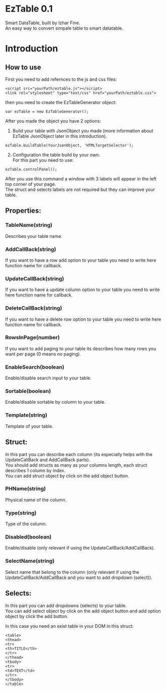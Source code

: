 # EzTable 0.1
Smart DataTable, built by Izhar Fine.<br />
An easy way to convert simpale table to smart datatable.

# Introduction
## How to use
First you need to add refernces to the js and css files:
```
<script src="yourPath/eztable.js"></script>
<link rel="stylesheet" type="text/css" href="yourPath/eztable.css">
```
then you need to create the EzTableGenerator object:
```
var ezTable = new EzTableGenerator();
```
After you made the object you have 2 options:<br />
1. Build your table with JsonObject you made (more information about EzTable JsonObject later in this introduction).
```
ezTable.buildTable(YourJsonObject, 'HTMLTargetSelector');
```
2. Configuration the table build by your own.<br />
For this part you need to use:
```
ezTable.controlPanel();
```
After you use this command a window with 3 labels will appear in the left top corner of your page.<br />
The struct and selects labels are not required but they can improve your table.
## Properties:
### TableName(string)
Describes your table name.<br />
### AddCallBack(string)
If you want to have a row add option to your table you need to write here function name for callback.<br />
### UpdateCallBack(string)
If you want to have a update column option to your table you need to write here function name for callback.<br />
### DeleteCallBack(string)
If you want to have a delete row option to your table you need to write here function name for callback.<br />
### RowsInPage(number)
If you want to add paging to your table its describes how many rows you want per page (0 means no paging).<br />
### EnableSearch(boolean)
Enable/disable search input to your table.<br />
### Sortable(boolean)
Enable/disable sortable by column to your table. <br />
### Template(string) 
Template of your table.<br />

## Struct:
In this part you can describe each column (its especially helps with the UpdateCallBack and AddCallBack parts).<br />
You should add structs as many as your columns length, each struct describes 1 column by index.<br />
You can add struct object by click on the add object button.
### PHName(string)
Physical name of the column.<br />
### Type(string)
Type of the column.<br />
### Disabled(boolean)
Enable/disable (only relevant if using the UpdateCallBack/AddCallBack).
### SelectName(string)
Select name that belong to the column (only relevant if using the UpdateCallBack/AddCallBack and you want to add dropdown (select)).<br />

## Selects:
In this part you can add dropdowns (selects) to your table.<br />
You can add select object by click on the add object button and add option object by click the add button.<br />



In this case you need an exist table in your DOM in this struct:
```
<table>
<thead>
<tr>
<th>TITLE</th>
</tr>
</thead>
<tbody>
<tr>
<td>TEXT</td>
</tr>
</tbody>
</table>
```
